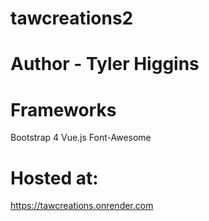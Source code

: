 # tawcreations2

# Author - Tyler Higgins

# Frameworks
Bootstrap 4
Vue.js
Font-Awesome

# Hosted at:
https://tawcreations.onrender.com


